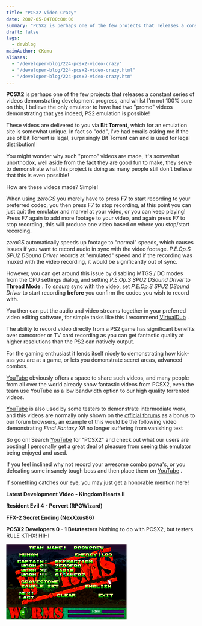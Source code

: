 ```yaml
---
title: "PCSX2 Video Crazy"
date: 2007-05-04T00:00:00
summary: "PCSX2 is perhaps one of the few projects that releases a constant series of videos demonstrating development progress"
draft: false
tags:
  - devblog
mainAuthor: CKemu
aliases:
  - "/developer-blog/224-pcsx2-video-crazy"
  - "/developer-blog/224-pcsx2-video-crazy.html"
  - "/developer-blog/224-pcsx2-video-crazy.htm"
---
```


**PCSX2** is perhaps one of the few projects that releases a constant
series of videos demonstrating development progress, and whilst I'm not
100% sure on this, I believe the only emulator to have had two "promo"
videos demonstrating that yes indeed, PS2 emulation is possible!

These videos are delivered to you via **Bit Torrent**, which for an emulation
site is somewhat unique. In fact so "odd", I've had emails asking me if
the use of Bit Torrent is legal, surprisingly Bit Torrent can and is
used for legal distribution!

You might wonder why such "promo" videos are made, it's somewhat
unorthodox, well aside from the fact they are good fun to make, they
serve to demonstrate what this project is doing as many people still
don't believe that this is even possible!

How are these videos made? Simple!

When using *zeroGS* you merely have to press **F7** to start recording
to your preferred codec, you then press F7 to stop recording, at this
point you can just quit the emulator and marvel at your video, or you
can keep playing! Press F7 again to add more footage to your video, and
again press F7 to stop recording, this will produce one video based on
where you stop/start recording.

*zeroGS* automatically speeds up footage to "normal" speeds, which
causes issues if you want to record audio in sync with the video
footage. *P.E.Op.S SPU2 DSound Driver* records at "emulated" speed and
if the recording was muxed with the video recording, it would be
significantly out of sync.

However, you can get around this issue by disabling MTGS / DC modes from
the CPU settings dialog, and setting *P.E.Op.S SPU2 DSound Driver* to
**Thread Mode** . To *ensure* sync with the video, set *P.E.Op.S SPU2
DSound Driver* to start recording **before** you confirm the codec you
wish to record with.

You then can put the audio and video streams together in your preferred
video editing software, for simple tasks like this I recommend
[VirtualDub](http://www.virtualdub.org/) .

The ability to record video directly from a PS2 game has significant
benefits over camcorder or TV card recording as you can get fantastic
quality at higher resolutions than the PS2 can natively output.

For the gaming enthusiast it lends itself nicely to demonstrating how
kick-ass you are at a game, or lets you demonstrate secret areas,
advanced combos.

[YouTube](http://www.youtube.com) obviously offers a space to share such
videos, and many people from all over the world already show fantastic
videos from PCSX2, even the team use YouTube as a low bandwidth option
to our high quality torrented videos.

[YouTube](http://www.youtube.com) is also used by some testers to
demonstrate intermediate work, and this videos are normally only shown
on the [official forums](http://forums.pcsx2.net) as a bonus to our
forum browsers, an example of this would be the following video
demonstrating *Final Fantasy XII* no longer suffering from vanishing
text

<!-- TODO - embed video links were lost! -->

So go on! Search [YouTube](http://www.youtube.com) for "PCSX2" and check
out what our users are posting! I personally get a great deal of
pleasure from seeing this emulator being enjoyed and used.

If you feel inclined why not record your awesome combo powa's, or you
defeating some insanely tough boss and then place them on
[YouTube](http://www.youtube.com) .

If something catches our eye, you may just get a honorable mention here!

**Latest Development Video - Kingdom Hearts II**





**Resident Evil 4 - Pervert (RPGWizard)**





**FFX-2 Secret Ending (NexXxus86)**





**PCSX2 Developers 0 - 1 Betatesters**
Nothing to do with PCSX2, but testers RULE KTHX! HIHI


![](./img/pcsx2-video-crazy.jpg)
